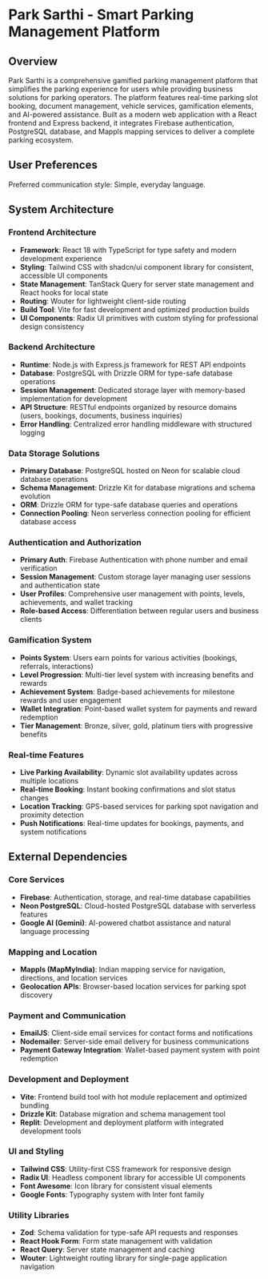 # Park Sarthi - Smart Parking Management Platform

## Overview

Park Sarthi is a comprehensive gamified parking management platform that simplifies the parking experience for users while providing business solutions for parking operators. The platform features real-time parking slot booking, document management, vehicle services, gamification elements, and AI-powered assistance. Built as a modern web application with a React frontend and Express backend, it integrates Firebase authentication, PostgreSQL database, and Mappls mapping services to deliver a complete parking ecosystem.

## User Preferences

Preferred communication style: Simple, everyday language.

## System Architecture

### Frontend Architecture
- **Framework**: React 18 with TypeScript for type safety and modern development experience
- **Styling**: Tailwind CSS with shadcn/ui component library for consistent, accessible UI components
- **State Management**: TanStack Query for server state management and React hooks for local state
- **Routing**: Wouter for lightweight client-side routing 
- **Build Tool**: Vite for fast development and optimized production builds
- **UI Components**: Radix UI primitives with custom styling for professional design consistency

### Backend Architecture
- **Runtime**: Node.js with Express.js framework for REST API endpoints
- **Database**: PostgreSQL with Drizzle ORM for type-safe database operations
- **Session Management**: Dedicated storage layer with memory-based implementation for development
- **API Structure**: RESTful endpoints organized by resource domains (users, bookings, documents, business inquiries)
- **Error Handling**: Centralized error handling middleware with structured logging

### Data Storage Solutions
- **Primary Database**: PostgreSQL hosted on Neon for scalable cloud database operations
- **Schema Management**: Drizzle Kit for database migrations and schema evolution
- **ORM**: Drizzle ORM for type-safe database queries and operations
- **Connection Pooling**: Neon serverless connection pooling for efficient database access

### Authentication and Authorization
- **Primary Auth**: Firebase Authentication with phone number and email verification
- **Session Management**: Custom storage layer managing user sessions and authentication state
- **User Profiles**: Comprehensive user management with points, levels, achievements, and wallet tracking
- **Role-based Access**: Differentiation between regular users and business clients

### Gamification System
- **Points System**: Users earn points for various activities (bookings, referrals, interactions)
- **Level Progression**: Multi-tier level system with increasing benefits and rewards
- **Achievement System**: Badge-based achievements for milestone rewards and user engagement
- **Wallet Integration**: Point-based wallet system for payments and reward redemption
- **Tier Management**: Bronze, silver, gold, platinum tiers with progressive benefits

### Real-time Features
- **Live Parking Availability**: Dynamic slot availability updates across multiple locations
- **Real-time Booking**: Instant booking confirmations and slot status changes
- **Location Tracking**: GPS-based services for parking spot navigation and proximity detection
- **Push Notifications**: Real-time updates for bookings, payments, and system notifications

## External Dependencies

### Core Services
- **Firebase**: Authentication, storage, and real-time database capabilities
- **Neon PostgreSQL**: Cloud-hosted PostgreSQL database with serverless features
- **Google AI (Gemini)**: AI-powered chatbot assistance and natural language processing

### Mapping and Location
- **Mappls (MapMyIndia)**: Indian mapping service for navigation, directions, and location services
- **Geolocation APIs**: Browser-based location services for parking spot discovery

### Payment and Communication
- **EmailJS**: Client-side email services for contact forms and notifications
- **Nodemailer**: Server-side email delivery for business communications
- **Payment Gateway Integration**: Wallet-based payment system with point redemption

### Development and Deployment
- **Vite**: Frontend build tool with hot module replacement and optimized bundling
- **Drizzle Kit**: Database migration and schema management tool
- **Replit**: Development and deployment platform with integrated development tools

### UI and Styling
- **Tailwind CSS**: Utility-first CSS framework for responsive design
- **Radix UI**: Headless component library for accessible UI components
- **Font Awesome**: Icon library for consistent visual elements
- **Google Fonts**: Typography system with Inter font family

### Utility Libraries
- **Zod**: Schema validation for type-safe API requests and responses
- **React Hook Form**: Form state management with validation
- **React Query**: Server state management and caching
- **Wouter**: Lightweight routing library for single-page application navigation